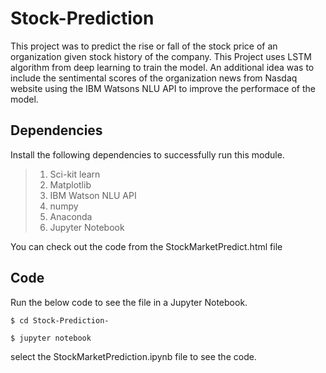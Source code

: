 # Stock-Prediction

This project was to predict the rise or fall of the stock price of an organization given stock history of the company. This Project uses LSTM algorithm from deep learning to train the model. An additional idea was to include the sentimental scores of the organization news from Nasdaq website using the IBM Watsons NLU API to improve the performace of the model. 

## Dependencies

Install the following dependencies to successfully run this module.

> 1. Sci-kit learn
> 2. Matplotlib
> 3. IBM Watson NLU API
> 4. numpy
> 5. Anaconda
> 6. Jupyter Notebook

You can check out the code from the StockMarketPredict.html file

## Code

Run the below code to see the file in a Jupyter Notebook.

`$ cd Stock-Prediction-`

`$ jupyter notebook`

select the StockMarketPrediction.ipynb file to see the code.